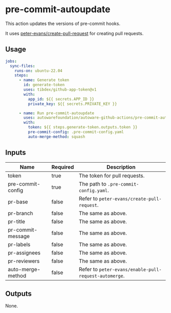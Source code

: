 # pre-commit-autoupdate

This action updates the versions of pre-commit hooks.

It uses [peter-evans/create-pull-request](https://github.com/peter-evans/create-pull-request/) for creating pull requests.

## Usage

```yaml
jobs:
  sync-files:
    runs-on: ubuntu-22.04
    steps:
      - name: Generate token
        id: generate-token
        uses: tibdex/github-app-token@v1
        with:
          app_id: ${{ secrets.APP_ID }}
          private_key: ${{ secrets.PRIVATE_KEY }}

      - name: Run pre-commit-autoupdate
        uses: autowarefoundation/autoware-github-actions/pre-commit-autoupdate@v1
        with:
          token: ${{ steps.generate-token.outputs.token }}
          pre-commit-config: .pre-commit-config.yaml
          auto-merge-method: squash
```

## Inputs

| Name              | Required | Description                                           |
| ----------------- | -------- | ----------------------------------------------------- |
| token             | true     | The token for pull requests.                          |
| pre-commit-config | true     | The path to `.pre-commit-config.yaml`.                |
| pr-base           | false    | Refer to `peter-evans/create-pull-request`.           |
| pr-branch         | false    | The same as above.                                    |
| pr-title          | false    | The same as above.                                    |
| pr-commit-message | false    | The same as above.                                    |
| pr-labels         | false    | The same as above.                                    |
| pr-assignees      | false    | The same as above.                                    |
| pr-reviewers      | false    | The same as above.                                    |
| auto-merge-method | false    | Refer to `peter-evans/enable-pull-request-automerge`. |

## Outputs

None.
